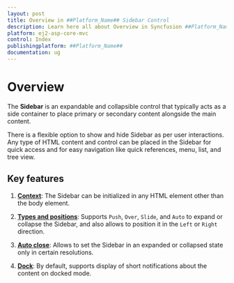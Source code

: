 ```yaml
---
layout: post
title: Overview in ##Platform_Name## Sidebar Control
description: Learn here all about Overview in Syncfusion ##Platform_Name## Sidebar control of Syncfusion Essential JS 2 and more.
platform: ej2-asp-core-mvc
control: Index
publishingplatform: ##Platform_Name##
documentation: ug
---
```


# Overview

The **Sidebar** is an expandable and collapsible control that typically acts as a side container to place primary or secondary content alongside the main content.

There is a flexible option to show and hide Sidebar as per user interactions. Any type of HTML content and control can be placed in the Sidebar for quick access and for easy navigation like quick references, menu, list, and tree view.

## Key features

1. **[Context](/sidebar/custom-context/)**: The Sidebar can be initialized in any HTML element other than the body element.

2. **[Types and positions](/sidebar/variations/)**: Supports `Push`, `Over`, `Slide`, and `Auto` to expand or collapse the Sidebar, and also allows to position it in the `Left` or `Right` direction.

3. **[Auto close](/sidebar/auto-close/)**: Allows to set the Sidebar in an expanded or collapsed state only in certain resolutions.

4. **[Dock](/sidebar/docking-sidebar/)**: By default, supports display of short notifications about the content on docked mode.
